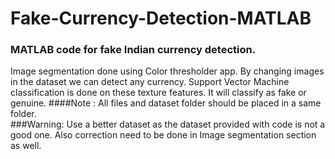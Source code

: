 # Fake-Currency-Detection-MATLAB
### MATLAB code for fake Indian currency detection.

Image segmentation done using Color thresholder app.
By changing images in the dataset we can detect any currency.
Support Vector Machine classification is done on these texture features. It will classify as fake or genuine. 
####Note : All files  and dataset folder should be placed in a same folder.   
###Warning: Use a better dataset as the dataset provided with code is not a good one.
Also correction need to be done in Image segmentation section as well.
